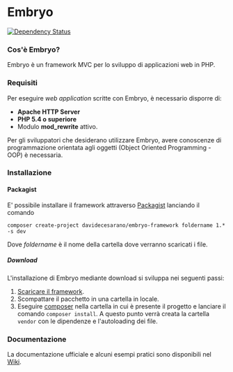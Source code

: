 # Embryo
[![Dependency Status](https://www.versioneye.com/user/projects/5814b830d33a7126ff24ee66/badge.svg?style=flat-square)](https://www.versioneye.com/user/projects/5814b830d33a7126ff24ee66)

### Cos'è Embryo?
Embryo è un framework MVC per lo sviluppo di applicazioni web in PHP.

### Requisiti
Per eseguire _web application_ scritte con Embryo, è necessario disporre di:
* **Apache HTTP Server**
* **PHP 5.4 o superiore** 
* Modulo **mod_rewrite** attivo. 

Per gli sviluppatori che desiderano utilizzare Embryo, avere conoscenze di programmazione orientata agli oggetti (Object Oriented Programming - OOP) è necessaria.

### Installazione

#### Packagist
E' possibile installare il framework attraverso [Packagist](https://packagist.org/packages/davidecesarano/embryo-framework) lanciando il comando 

`composer create-project davidecesarano/embryo-framework foldername 1.* -s dev`

Dove _foldername_ è il nome della cartella dove verranno scaricati i file.

##### Download
L'installazione di Embryo mediante download si sviluppa nei seguenti passi:

1. [Scaricare il framework](https://github.com/davidecesarano/Embryo-Framework/archive/master.zip).
2. Scompattare il pacchetto in una cartella in locale.
3. Eseguire [composer](https://getcomposer.org/) nella cartella in cui è presente il progetto e lanciare il comando `composer install`. A questo punto verrà creata la cartella `vendor` con le dipendenze e l'autoloading dei file.

### Documentazione
La documentazione ufficiale e alcuni esempi pratici sono disponibili nel [Wiki](https://github.com/davidecesarano/Embryo-Framework/wiki).
